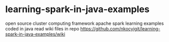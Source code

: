 # learning-spark-in-java-examples
open source cluster computing framework apache spark learning examples coded in java
read wiki files in repo
https://github.com/nkocyigit/learning-spark-in-java-examples/wiki
